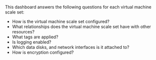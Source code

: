 This dashboard answers the following questions for each virtual machine scale set:

- How is the virtual machine scale set configured?
- What relationships does the virtual machine scale set have with other resources?
- What tags are applied?
- Is logging enabled?
- Which data disks, and network interfaces is it attached to?
- How is encryption configured?
